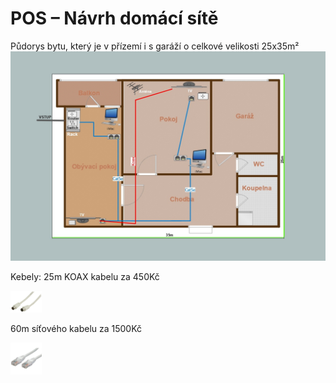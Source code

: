   # POS – Návrh domácí sítě
  Půdorys bytu, který je v přízemí i s garáží o celkové velikosti 25x35m²
  ![](1.jpg)
  
  
  
  
  Kebely:
  25m KOAX kabelu za 450Kč
  
  <img src="koax2.jpg" width="10%">
  
  60m síťového kabelu za 1500Kč
  
  <img src="sit.jpg" width="10%">
  
   
  
  
  

